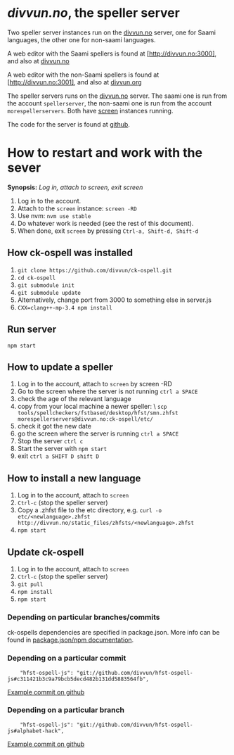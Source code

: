 *divvun.no*, the speller server
===============================

Two speller server instances run on the [divvun.no](http://divvun.no/) server,
one for Saami languages, the other one for non-saami languages.

A web editor with the Saami spellers is found at [http://divvun.no:3000],
and also at [divvun.no](http://divvun.no/korrektur/speller-demo.html)

A web editor with the non-Saami spellers is found at [http://divvun.no:3001],
and also at [divvun.org](http://divvun.org/proofing/online-speller.html)

The speller servers runs on the [divvun.no](http://divvun.no/) server. The saami
one is run from the account `spellerserver`, the non-saami one is run from
the account `morespellerservers`. Both have
[screen](https://www.gnu.org/software/screen/) instances running.

The code for the server is found at
[github](https://github.com/divvun/ck-ospell).

# How to restart and work with the sever

**Synopsis:** *Log in, attach to screen, exit screen*

1. Log in to the account.
1. Attach to the `screen` instance: `screen -RD`
1. Use nvm: `nvm use stable`
1. Do whatever work is needed (see the rest of this document).
1. When done, exit `screen` by pressing `Ctrl-a, Shift-d, Shift-d`

## How ck-ospell was installed

1. `git clone https://github.com/divvun/ck-ospell.git`
1. `cd ck-ospell`
1. `git submodule init`
1. `git submodule update`
1. Alternatively, change port from 3000 to something else in server.js
1. `CXX=clang++-mp-3.4 npm install`

## Run server

```
npm start
```

## How to update a speller

1. Log in to the account, attach to `screen` by screen -RD
1. Go to the screen where the server is not running `ctrl a SPACE`
1. check the age of the relevant language
1. copy from your local machine a newer speller: \\
   `scp tools/spellcheckers/fstbased/desktop/hfst/smn.zhfst  morespellerservers@divvun.no:ck-ospell/etc/`
1. check it got the new date
1. go the screen where the server is running `ctrl a SPACE`
1. Stop the server `ctrl c`
1. Start the server with `npm start`
1. exit `ctrl a SHIFT D shift D`

## How to install a new language

1. Log in to the account, attach to `screen`
1. `Ctrl-c` (stop the speller server)
1. Copy a .zhfst file to the etc directory, e.g. `curl -o etc/<newlanguage>.zhfst http://divvun.no/static_files/zhfsts/<newlanguage>.zhfst`
1. `npm start`

## Update ck-ospell

1. Log in to the account, attach to `screen`
1. `Ctrl-c` (stop the speller server)
1. `git pull`
1. `npm install`
1. `npm start`

### Depending on particular branches/commits

ck-ospells dependencies are specified in package.json. More info can be found in
[package.json/npm documentation](https://docs.npmjs.com/files/package.json#git-urls-as-dependencies).

### Depending on a particular commit

```
    "hfst-ospell-js": "git://github.com/divvun/hfst-ospell-js#c311421b3c9a79bcb5decd482b131dd5883564fb",
```

[Example commit on github](https://github.com/divvun/ck-ospell/commit/062082229d86d7ca0b0878604f764461d0e7428e)

### Depending on a particular branch

```
    "hfst-ospell-js": "git://github.com/divvun/hfst-ospell-js#alphabet-hack",
```

[Example commit on github](https://github.com/divvun/ck-ospell/commit/1b7ec150fa8fce3c286cc5788c8d3e26e39dd4b6)
